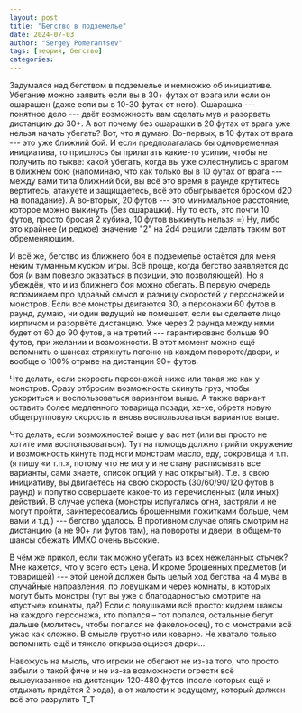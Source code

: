 ```yaml
---
layout: post
title: "Бегство в подземелье"
date: 2024-07-03
author: "Sergey Pomerantsev"
tags: [теория, бегство]
categories:
---
```


Задумался над бегством в подземелье и немножко об инициативе. Убегание можно заявить если вы в 30+ футах от врага или если он ошарашен (даже если вы в 10-30 футах от него). Ошарашка --- понятное дело --- даёт возможность вам сделать мув и разорвать дистанцию до 30+. А вот почему без ошарашки в 20 футах от врага уже нельзя начать убегать? Вот, что я думаю. Во-первых, в 10 футах от врага --- это уже ближний бой. И если предполагалась бы одновременная инициатива, то пришлось бы прилагать какие-то усилия, чтобы не получить по тыкве: какой убегать, когда вы уже схлестнулись с врагом в ближнем бою (напоминаю, что как только вы в 10 футах от врага --- между вами типа ближний бой, вы всё это время в раунде крутитесь вертитесь, атакуете и защищаетесь, всё это обыгрывается броском d20 на попадание). А во-вторых, 20 футов --- это минимальное расстояние, которое можно выкинуть (без ошарашки). Ну то есть, это почти 10 футов, просто бросая 2 кубика, 10 футов выкинуть нельзя =) Ну, либо это крайнее (и редкое) значение "2" на 2d4 решили сделать таким вот обременяющим.

И всё же, бегство из ближнего боя в подземелье остаётся для меня неким туманным куском игры. Всё проще, когда бегство заявляется до боя (и вам повезло оказаться в позиции, это позволяющей). Но я убеждён, что и из ближнего боя можно сбегать. В первую очередь вспоминаем про здравый смысл и разницу скоростей у персонажей и монстров. Если все монстры двигаются 30, а персонажи 60 футов в раунд, думаю, ни один ведущий не помешает, если вы сделаете лицо кирпичом и разорвёте дистанцию. Уже через 2 раунда между ними будет от 60 до 90 футов, а на третий --- гарантировано больше 90 футов, при желании и возможности. В этот момент можно ещё вспомнить о шансах стряхнуть погоню на каждом повороте/двери, и вообще о 100% отрыве на дистанции 90+ футов.

Что делать, если скорость персонажей ниже или такая же как у монстров. Сразу отбросим возможность скинуть груз, чтобы ускориться и воспользоваться вариантом выше. А также вариант оставить более медленного товарища позади, хе-хе, обретя новую общегрупповую скорость и вновь воспользоваться вариантов выше.

Что делать, если возможностей выше у вас нет (или вы просто не хотите ими воспользоваться). Тут на помощь должно прийти окружение и возможность кинуть под ноги монстрам масло, еду, сокровища и т.п. (я пишу «и т.п.», потому что не могу и не стану расписывать все варианты, сами знаете, список опций у нас открытый). Т.е. в свою инициативу, вы двигаетесь на свою скорость (30/60/90/120 футов в раунд) и попутно совершаете какое-то из перечисленных (или иных) действий. В случае успеха (монстры испугались огня, застряли и не могут пройти, заинтересовались брошенными пожитками больше, чем вами и т.д.) --- бегство удалось. В противном случае опять смотрим на дистанцию (а не 90+ ли футов там), на повороты и двери, в общем-то шансы сбежать ИМХО очень высокие.

В чём же прикол, если так можно убегать из всех нежеланных стычек? Мне кажется, что у всего есть цена. И кроме брошенных предметов (и товарищей) --- этой ценой должен быть целый ход бегства на 4 мува в случайные направления, по ловушкам и через комнаты, в которых могут быть монстры (тут вы уже с благодарностью смотрите на «пустые» комнаты, да?) Если с ловушками всё просто: кидаем шансы на каждого персонажа, кто попался – тот попался, остальные бегут дальше (молитесь, чтобы попался не факелоносец), то с монстрами всё ужас как сложно. В смысле грустно или коварно. Не хватало только вспомнить ещё и тяжело открывающиеся двери…

Навожусь на мысль, что игроки не сбегают не из-за того, что просто забыли о такой фиче и не из-за возможности огрести всё вышеуказанное на дистанции 120-480 футов (после которых ещё и отдыхать придётся 2 хода), а от жалости к ведущему, который должен всё это разрулить Т_Т
